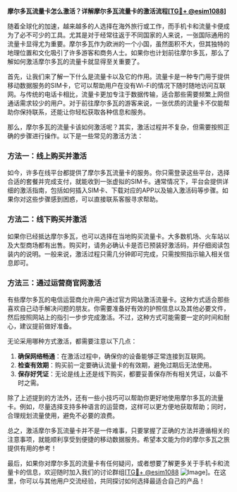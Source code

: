 **摩尔多瓦流量卡怎么激活？详解摩尔多瓦流量卡的激活流程[[TG💪+ @esim1088](https://t.me/s/esim1088)]**

随着全球化的加速，越来越多的人选择在海外旅行或工作，而手机卡和流量卡便成为了必不可少的工具。尤其是对于经常往返于不同国家的人来说，一张国际通用的流量卡显得尤为重要。摩尔多瓦作为欧洲的一个小国，虽然面积不大，但其独特的地理位置和文化吸引了许多游客和商务人士。如果你也计划前往摩尔多瓦，那么了解如何激活摩尔多瓦的流量卡就显得至关重要了。

首先，让我们来了解一下什么是流量卡以及它的作用。流量卡是一种专门用于提供移动数据服务的SIM卡，它可以帮助用户在没有Wi-Fi的情况下随时随地访问互联网。与传统的电话卡相比，流量卡更加专注于数据传输，适合那些需要频繁上网但通话需求较少的用户。对于前往摩尔多瓦的游客来说，一张优质的流量卡不仅能帮助你保持联系，还能让你轻松获取各种信息和服务。

那么，摩尔多瓦的流量卡该如何激活呢？其实，激活过程并不复杂，但需要按照正确的步骤进行操作。以下是一些常见的激活方法：

### 方法一：线上购买并激活

如今，许多在线平台都提供了摩尔多瓦流量卡的服务。你只需登录这些平台，选择合适的套餐并完成支付，就能收到一张虚拟的SIM卡。通常情况下，平台会提供详细的激活指南，包括如何插入SIM卡、下载对应的APP以及输入激活码等步骤。如果你对这些步骤感到困惑，可以直接联系客服寻求帮助。

### 方法二：线下购买并激活

如果你已经抵达摩尔多瓦，也可以选择在当地购买流量卡。大多数机场、火车站以及大型商场都有出售。购买时，请务必确认卡是否已预装好激活码，并仔细阅读包装内的说明。一般来说，激活过程只需几分钟即可完成，只需按照指示输入相关信息即可。

### 方法三：通过运营商官网激活

有些摩尔多瓦的电信运营商允许用户通过官方网站激活流量卡。这种方式适合那些喜欢自己动手解决问题的朋友。你需要准备好有效的护照信息以及其他必要文件，然后按照网站上的指引一步步完成激活。不过，这种方式可能需要一定的时间和耐心，建议提前做好准备。

无论采用哪种方式激活，都需要注意以下几点：

1. **确保网络畅通**：在激活过程中，确保你的设备能够正常连接到互联网。
2. **检查有效期**：购买前一定要确认流量卡的有效期，避免过期后无法使用。
3. **保存好凭证**：无论是线上还是线下购买，都要妥善保存所有相关凭证，以备不时之需。

除了上述提到的方法外，还有一些小技巧可以帮助你更好地使用摩尔多瓦的流量卡。例如，尽量选择支持多种语言的运营商，这样可以更方便地获取帮助；同时，合理规划流量使用，避免不必要的浪费。

总之，激活摩尔多瓦流量卡并不是一件难事，只要掌握了正确的方法并遵循相关的注意事项，就能顺利享受到便捷的移动数据服务。希望本文能为你的摩尔多瓦之旅提供有用的参考！

最后，如果你对摩尔多瓦的流量卡有任何疑问，或者想要了解更多关于手机卡和流量卡的信息，欢迎随时加入我们的讨论群组[[TG💪+ @esim1088](https://t.me/s/esim1088) ![Image](https://i.postimg.cc/4NQfJmqS/Snipaste-2025-05-13-00-14-12.png)]。在这里，你可以与其他用户交流经验，共同探讨如何选择最适合自己的产品！